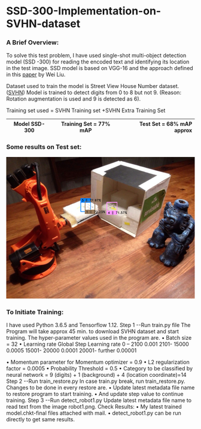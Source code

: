 # SSD-300-Implementation-on-SVHN-dataset
### A Brief Overview:

To solve this test problem, I have used single-shot multi-object detection model (SSD -300) for reading the encoded text and identifying its location in the test image.  SSD model is based on VGG-16 and the approach defined in this [paper](https://arxiv.org/pdf/1512.02325.pdf) by Wei Liu.

Dataset used to train the model is Street View House Number dataset. ([SVHN](http://ufldl.stanford.edu/housenumbers/))
Model is trained to detect digits from 0 to 8 but not 9. (Reason: Rotation augmentation is used and 9 is detected as 6). 

Training set used = SVHN Training set +SVHN Extra Training Set

|   Model SSD-300  |   Training Set = 77% mAP   | Test Set = 68% mAP approx |
| ------------- |:-------------:| -----:|

### Some results on Test set:

![](detect_robot1.png)

### To Initiate Training:
I have used Python 3.6.5 and Tensorflow 1.12.
Step 1
--Run train.py file
The Program will take approx 45 min. to download SVHN dataset and start training.
The hyper-parameter values used in the program are.
•	Batch size = 32
•	Learning rate 
Global  Step	Learning rate
0 – 2100	0.001
2101- 15000	0.0005
15001- 20000	0.0001
20001- further	0.00001

•	Momentum parameter for Momentum optimizer = 0.9
•	L2 regularization factor = 0.0005
•	Probability Threshold  = 0.5
•	Category to be classified by neural network = 9 (digits) + 1 (background) + 4 (location coordinate)=14
Step 2 
--Run train_restore.py
In case train.py break, run train_restore.py. Changes to be done in every restore are.
•	Update latest metadata file name to restore program to start training.
•	And update step value to continue training. 
Step 3
--Run detect_robot1.py
Update latest metadata file name to read text from the image robot1.png.
Check Results:
•	My latest trained model.chkt-final files attached with mail. 
•	detect_robot1.py  can be run directly to get same results.
